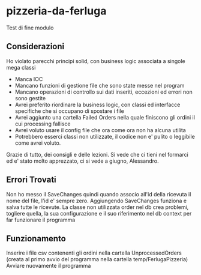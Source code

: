 # pizzeria-da-ferluga
Test di fine modulo
## Considerazioni

Ho violato parecchi principi solid, con business logic associata a singole mega classi  
- Manca IOC
- Mancano funzioni di gestione file che sono state messe nel program
- Mancano operazioni di controllo sui dati inseriti, eccezioni ed errori non sono gestite
- Avrei preferito riordinare la business logic, con classi ed interfacce specifiche che si occupano di spostare i file
- Avrei aggiunto una cartella Failed Orders nella quale finiscono gli ordini il cui processing fallisce
- Avrei voluto usare il config file che ora come ora non ha alcuna utilita
- Potrebbero esserci classi non utilizzate, il codice non e' pulito o leggibile come avrei voluto.

Grazie di tutto, dei consigli e delle lezioni. Si vede che ci tieni nel formarci ed e' stato molto apprezzato, ci si vede a giugno,
Alessandro.

## Errori Trovati

Non ho messo il SaveChanges quindi quando associo all'id della ricevuta il nome del file, l'id e' sempre zero. Aggiungendo SaveChanges funziona e salva tutte le ricevute.
La classe non utilizzata order nel db crea problemi, togliere quella, la sua configurazione e il suo riferimento nel db context per far funzionare il programma

## Funzionamento

Inserire i file csv contenenti gli ordini nella cartella UnprocessedOrders (creata al primo avvio del programma nella cartella temp/FerlugaPizzeria)
Avviare nuovamente il programma